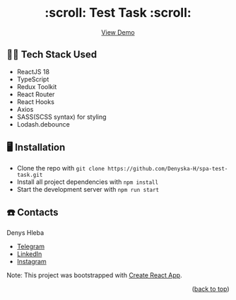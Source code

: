 <div id="top"></div>

<!-- Project name -->

<br />
<div align="center">

<h1 align="center">:scroll: Test Task :scroll:</h1>

  <p align="center">
    <a href="https://spa-test-task-kappa.vercel.app/">View Demo</a>
  </p>
</div>

<!-- Technologies -->

## :technologist: Tech Stack Used

- ReactJS 18
- TypeScript
- Redux Toolkit
- React Router
- React Hooks
- Axios
- SASS(SCSS syntax) for styling
- Lodash.debounce

<!-- Getting started -->

## :desktop_computer: Installation

- Clone the repo with `git clone https://github.com/Denyska-H/spa-test-task.git`
- Install all project dependencies with `npm install`
- Start the development server with `npm run start`

<!-- CONTACT -->

## :phone: Contacts

Denys Hleba

- [Telegram](https://t.me/realgemba)
- [LinkedIn](https://www.linkedin.com/in/denys-hleba-853326176/)
- [Instagram](https://www.instagram.com/denys.life9)

Note: This project was bootstrapped with [Create React App](https://github.com/facebook/create-react-app).

<p align="right">(<a href="#top">back to top</a>)</p>
